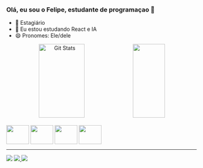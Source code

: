 ### Olá, eu sou o Felipe, estudante de programaçao 👋


- 🔭 Estagiário
- 🌱 Eu estou estudando React e IA
- 😄 Pronomes: Ele/dele

<div align="center">  
  <img width="49%" height="195px" src="https://github-readme-stats.vercel.app/api?username=FelipeSousa366&show_icons=true&count_private=true&hide_border=true&title_color=00BFFF&icon_color=00BFFF&text_color=00BFFF&bg_color=0d1117" alt="Git Stats" /> 
  <img width="41%" height="195px" src="https://github-readme-stats.vercel.app/api/top-langs/?username=FelipeSousa366&layout=compact&hide_border=true&title_color=00BFFF&text_color=00BFFF&bg_color=0d1117" />
</div>
<div style="display: inline_block"><br> 
  <img align="center" height="50" width="60"  src="https://cdn.jsdelivr.net/gh/devicons/devicon/icons/python/python-original-wordmark.svg" />
  <img align="center" height="50" width="60" src="https://cdn.jsdelivr.net/gh/devicons/devicon/icons/django/django-plain-wordmark.svg" />
  <img align="center" height="50" width="60" src="https://cdn.jsdelivr.net/gh/devicons/devicon/icons/html5/html5-original-wordmark.svg" />
  <img align="center" height="50" width="60" src="https://cdn.jsdelivr.net/gh/devicons/devicon/icons/css3/css3-plain-wordmark.svg" />
</div>

<hr>

<div>
   <a href="https://instagram.com/felipe.sousa366" target="_blank"><img src="https://img.shields.io/badge/-Instagram-%23E4405F?style=for-the-badge&logo=instagram&logoColor=white" target="_blank"></a>
  <a href = "mailto:felipe36603466@gmail.com"><img src="https://img.shields.io/badge/-Gmail-%23333?style=for-the-badge&logo=gmail&logoColor=white" 
  target="_blank">   </a>
  <a href="https://www.linkedin.com/in/antonio-felipe-de-sousa-777951220" target="_blank"><img src="https://img.shields.io/badge/-LinkedIn-%230077B5?style=for-the-badge&logo=linkedin&logoColor=white" target="_blank"></a> 
</div>

          

